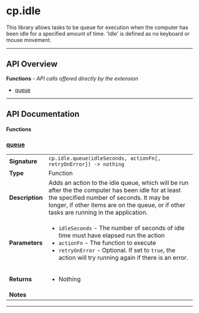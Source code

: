 # cp.idle

This library allows tasks to be queue for execution when the computer has
been idle for a specified amount of time. 'Idle' is defined as no keyboard
or mouse movement.

---

## API Overview
**Functions** - _API calls offered directly by the extension_
 * [queue](#queue)


---

## API Documentation

#### Functions


### [queue](#queue)

|                                             |                                                                                     |
| --------------------------------------------|-------------------------------------------------------------------------------------|
| **Signature**                               | `cp.idle.queue(idleSeconds, actionFn[, retryOnError]) -> nothing`                                                                    |
| **Type**                                    | Function                                                                     |
| **Description**                             | Adds an action to the idle queue, which will be run after the the computer has been idle for at least the specified number of seconds. It may be longer, if other items are on the queue, or if other tasks are running in the application.                                                                     |
| **Parameters**                              | <ul><li>`idleSeconds`		- The number of seconds of idle time must have elapsed run the action</li><li>`actionFn`		- The function to execute</li><li>`retryOnError`	- Optional. If set to `true`, the action will try running again if there is an error.</li></ul> |
| **Returns**                                 | <ul><li>Nothing</li></ul>          |
| **Notes**                                   | <ul></ul> |

---

